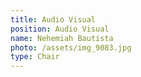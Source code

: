 ```yaml
---
title: Audio Visual
position: Audio Visual
name: Nehemiah Bautista
photo: /assets/img_9083.jpg
type: Chair
---
```


